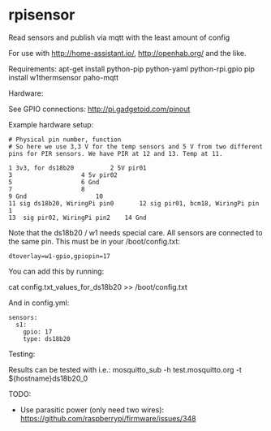 # rpisensor
Read sensors and publish via mqtt with the least amount of config

For use with http://home-assistant.io/, http://openhab.org/ and the like.


Requirements:
apt-get install python-pip python-yaml python-rpi.gpio
pip install w1thermsensor paho-mqtt

Hardware:

See GPIO connections:
http://pi.gadgetoid.com/pinout

Example hardware setup:
```
# Physical pin number, function
# So here we use 3,3 V for the temp sensors and 5 V from two different pins for PIR sensors. We have PIR at 12 and 13. Temp at 11.

1 3v3, for ds18b20			2 5V pir01
3					4 5v pir02
5					6 Gnd
7					8
9 Gnd					10
11 sig ds18b20, WiringPi pin0		12 sig pir01, bcm18, WiringPi pin 1
13 	sig pir02, WiringPi pin2	14 Gnd
```

Note that the ds18b20 / w1 needs special care. All sensors are connected to the same pin. This must be in your /boot/config.txt:

```
dtoverlay=w1-gpio,gpiopin=17
```

You can add this by running:

cat config.txt_values_for_ds18b20 >> /boot/config.txt


And in config.yml:

```
sensors:
  s1:
    gpio: 17
    type: ds18b20
```

Testing:

Results can be tested with i.e.:
mosquitto_sub -h test.mosquitto.org -t ${hostname}ds18b20_0


TODO:
* Use parasitic power (only need two wires): https://github.com/raspberrypi/firmware/issues/348
